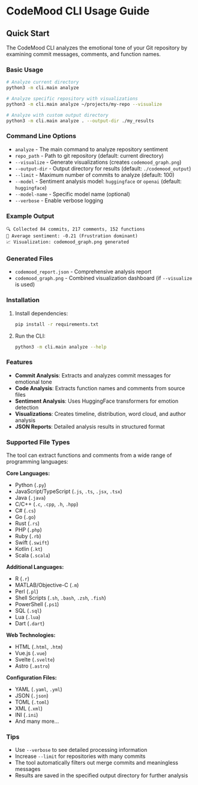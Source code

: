 # CodeMood CLI Usage Guide

## Quick Start

The CodeMood CLI analyzes the emotional tone of your Git repository by examining commit messages, comments, and function names.

### Basic Usage

```bash
# Analyze current directory
python3 -m cli.main analyze

# Analyze specific repository with visualizations
python3 -m cli.main analyze ~/projects/my-repo --visualize

# Analyze with custom output directory
python3 -m cli.main analyze . --output-dir ./my_results
```

### Command Line Options

- `analyze` - The main command to analyze repository sentiment
- `repo_path` - Path to git repository (default: current directory)
- `--visualize` - Generate visualizations (creates `codemood_graph.png`)
- `--output-dir` - Output directory for results (default: `./codemood_output`)
- `--limit` - Maximum number of commits to analyze (default: 100)
- `--model` - Sentiment analysis model: `huggingface` or `openai` (default: `huggingface`)
- `--model-name` - Specific model name (optional)
- `--verbose` - Enable verbose logging

### Example Output

```
🔍 Collected 84 commits, 217 comments, 152 functions
🧠 Average sentiment: -0.21 (Frustration dominant)
📈 Visualization: codemood_graph.png generated
```

### Generated Files

- `codemood_report.json` - Comprehensive analysis report
- `codemood_graph.png` - Combined visualization dashboard (if `--visualize` is used)

### Installation

1. Install dependencies:

   ```bash
   pip install -r requirements.txt
   ```

2. Run the CLI:
   ```bash
   python3 -m cli.main analyze --help
   ```

### Features

- **Commit Analysis**: Extracts and analyzes commit messages for emotional tone
- **Code Analysis**: Extracts function names and comments from source files
- **Sentiment Analysis**: Uses HuggingFace transformers for emotion detection
- **Visualizations**: Creates timeline, distribution, word cloud, and author analysis
- **JSON Reports**: Detailed analysis results in structured format

### Supported File Types

The tool can extract functions and comments from a wide range of programming languages:

**Core Languages:**

- Python (`.py`)
- JavaScript/TypeScript (`.js`, `.ts`, `.jsx`, `.tsx`)
- Java (`.java`)
- C/C++ (`.c`, `.cpp`, `.h`, `.hpp`)
- C# (`.cs`)
- Go (`.go`)
- Rust (`.rs`)
- PHP (`.php`)
- Ruby (`.rb`)
- Swift (`.swift`)
- Kotlin (`.kt`)
- Scala (`.scala`)

**Additional Languages:**

- R (`.r`)
- MATLAB/Objective-C (`.m`)
- Perl (`.pl`)
- Shell Scripts (`.sh`, `.bash`, `.zsh`, `.fish`)
- PowerShell (`.ps1`)
- SQL (`.sql`)
- Lua (`.lua`)
- Dart (`.dart`)

**Web Technologies:**

- HTML (`.html`, `.htm`)
- Vue.js (`.vue`)
- Svelte (`.svelte`)
- Astro (`.astro`)

**Configuration Files:**

- YAML (`.yaml`, `.yml`)
- JSON (`.json`)
- TOML (`.toml`)
- XML (`.xml`)
- INI (`.ini`)
- And many more...

### Tips

- Use `--verbose` to see detailed processing information
- Increase `--limit` for repositories with many commits
- The tool automatically filters out merge commits and meaningless messages
- Results are saved in the specified output directory for further analysis
